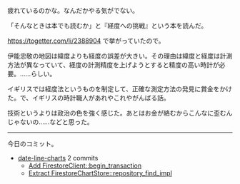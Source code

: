 疲れているのかな。なんだかやる気がでない。

「そんなときは本でも読むか」と『経度への挑戦』という本を読んだ。

<https://togetter.com/li/2388904> で挙がっていたので。

伊能忠敬の地図は緯度よりも経度の誤差が大きい。その理由は緯度と経度は計測方法が異なっていて、経度の計測精度を上げようとすると精度の高い時計が必要。……らしい。

イギリスでは経度法というものを制定して、正確な測定方法の発見に賞金をかけた。で、イギリスの時計職人があれやこれやがんばる話。

技術というよりは政治の色を強く感じた。あとはお金が絡むからこんなに歪むんじゃないの……などと思った。

---

今日のコミット。

- [date-line-charts](https://github.com/bouzuya/date-line-charts) 2 commits
  - [Add FirestoreClient::begin_transaction](https://github.com/bouzuya/date-line-charts/commit/3b34f4918f578f05b7ade77684158f9e13f0ff0e)
  - [Extract FirestoreChartStore::repository_find_impl](https://github.com/bouzuya/date-line-charts/commit/eea84c82a14358f5efe74656855703836c950dd9)
